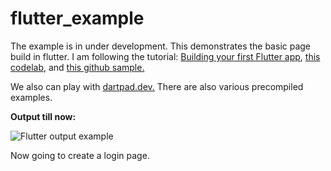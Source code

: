 # flutter_example
The example is in under development.
This demonstrates the basic page build in flutter.
I am following the tutorial: [ Building your first Flutter app](https://youtu.be/Z6KZ3cTGBWw), [this codelab](https://codelabs.developers.google.com/codelabs/flutter-codelab-first#0), and [this github sample.](https://github.com/flutter/codelabs/tree/main/namer/step_08)

We also can play with [dartpad.dev.](https://dartpad.dev/?id=e7076b40fb17a0fa899f9f7a154a02e8) There are also various precompiled examples.

**Output till now:**

![Flutter output example](https://github.com/RumitPatel/flutter_example/blob/main/demo_images/flutter_list_demo_.gif)

Now going to create a login page.
